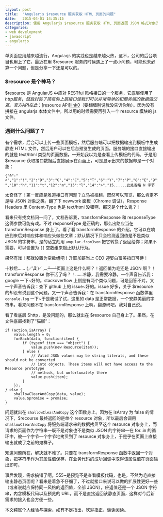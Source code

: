```yaml
---
layout: post
title:  "Angularjs $resource 服务获取 HTML 页面的问题"
date:   2015-04-01 14:35:15
description: 使用 Angularjs $resource 服务获取 HTML 页面返回 JSON 格式对象的解决方案
categories:
- web development
- javascript
- angularjs
---
```


单页面应用越来越流行，Angularjs 的实践也是越来越火热，这不，公司的后台项目也用上了它。最近在用 $resource 服务的时候遇上了一点小问题，可能也未必算一个问题，但是分享一下还是可以的。

### $resource 是个神马？

$resource 是 AngularJS 中应对 RESTful 风格接口的一个服务，它底层使用了 $http 服务，然后封装了简易的上层接口使我们可以非常简单的和服务端的数据做交互。官方 API 在此：[$resource API][link0]（要翻墙别说我没告诉你哟）。因为没有拼接在 angularjs 本体文件中，所以用的时候需要再引入一个 resource 模块的 js 文件。

### 遇到什么问题了？

有个需求，后台可以上传一些页面模板，然后服务端可以把数据输出到模板中生成静态 HTML 文件，然后用户可以在后台预览生成的页面。服务端的接口直接输出的就是 text/html 类型的页面数据，一开始我以为是查看上传模板的代码，于是用 $resource 获取接口数据后直接展示在页面上，可是显示出来的数据却是一个对象：

    {"0":"<","1":"!","2":"D","3":"O","4":"C","5":"T","6":"Y","7":"P","8":"E","9":" ","10":"h","11":"t","12":"m","13":"l","14":">","15......此处省略 N 字节

太奇怪了！第一反应是难道接口有问题？立马被推翻，既然可以预览，那么肯定不是啥 JSON 对象之类。翻了下 newwork 面板（Chrome 调试），Response Headers 里 Content-Type 也是 text/html 没错啊，那这是个什么鬼？！

看来只有找文档问一问了。文档告诉我，transformResponse 和 responseType 这俩参数可能有戏。不过 responseType 是正确的，那么出路应当在 transformResponse 身上了。看了看 transformResponse 的介绍，它可以在响应到来后对响应体和响应头做些文章；默认情况下只会检测返回值是不是类似 JSON 的字符串，是的话立刻用 `angular.fromJson` 把它转换了返回给你；如果不需要，可以设置为 `[]` 空数组来阻止默认行为。

果然有戏！那就设置为空数组吧！升职加薪当上 CEO 迎娶白富美指日可待！

十秒后…… (／‵Д′)╯︵┴─┴页面上这是什么啊？！返回值为毛还是 JSON 啊？！transformResponse 你干活了吗？！……冷静，我需要冷静。一个声音告诉我：google 一下~好的。stackoverflow 上倒是有两个类似问题，可是回答不对。又一个声音告诉我：查下 github 上的 issue~好的。issue 好多，关于 $resource 的却没有说到这个问题。又一个声音告诉我：在 transformResponse 函数体里 `console.log` 一下~于是我试了试，这里的 data 是正常数据，一个安静美丽的字符串。看来问题不在 transformResponse 上啊。翻源码吧，我对自己说。

看了看底层 $http，是没问题的，那么就出在 $resource 自己身上了。果然，在文件底部找到了“猫腻”：

    if (action.isArray) {
        value.length = 0;
        forEach(data, function(item) {
            if (typeof item === "object") {
                value.push(new Resource(item));
            } else {
                // Valid JSON values may be string literals, and these should not be converted
                // into objects. These items will not have access to the Resource prototype
                // methods, but unfortunately there
                value.push(item);
            }
        });
    } else {
        shallowClearAndCopy(data, value);
        value.$promise = promise;
    }

问题就出在 `shallowClearAndCopy` 这个函数身上。因为在 isArray 为 false 的情况下，$recourse 最终返回的是单个 resource 对象，所以最后会调用 `shallowClearAndCopy` 将服务端请求来的数据拷贝至这个 resource 对象身上，而请求的页面作为字符串—既不是对象也不是类似 JSON 的字符串—在 for..in 的循环中，被一个字节一个字节地拷贝到了 resource 对象身上，于是乎在页面上直接输出就成了之前的鬼样子。

知道问题所在，解决就不难了。只要在 transformResponse 函数中返回一个对象，把字符串作为其属性值保存，在业务代码的成功回调中取得该属性值在页面输出即可。

事后发现，需求搞错了啊，555~是预览不是查看模板代码，也是，不然为毛直接输出静态页面呢？看来是着急不仔细了，不过就接口来说可以做的扩展性更好一些（或者说就应保持同一风格的返回值，全部 JSON），应返值还是一个 JSON 字符串，内含模板代码以及预览的 URL，而不是直接返回该静态页面，这样对今后新需求的接入也会方便一些。

本文纯属个人经验与探索，如有不足指出，欢迎指正，谢谢阅读。

[link0]: https://docs.angularjs.org/api/ngResource/service/$resource
[img0]: http://zqlabimg.b0.upaiyun.com/2014/12/github-pages_generator_1.png